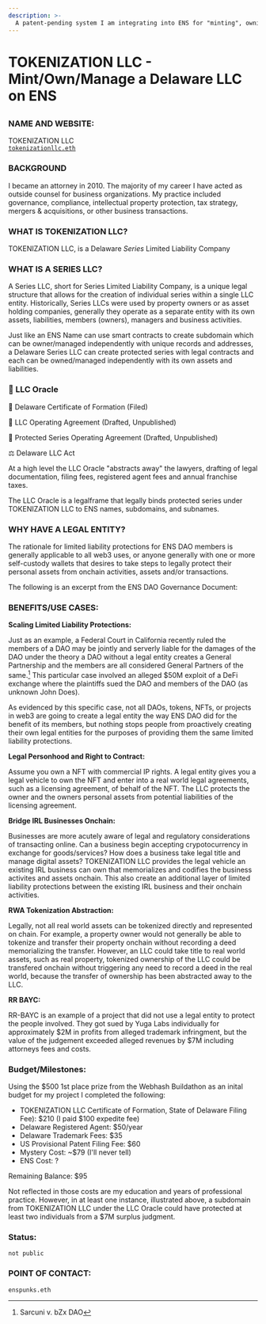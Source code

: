 ```yaml
---
description: >-
  A patent-pending system I am integrating into ENS for "minting", owning and managing legal entities.
---
```


# TOKENIZATION LLC - Mint/Own/Manage a Delaware LLC on ENS

##

### NAME AND WEBSITE:

TOKENIZATION LLC
</br>
[`tokenizationllc.eth`](https://app.webhash.com/Links/tokenization)

### BACKGROUND

I became an attorney in 2010.  The majority of my career I have acted as outside counsel for business organizations.  My practice included governance, compliance, intellectual property protection, tax strategy, mergers & acquisitions, or other business transactions.

### WHAT IS TOKENIZATION LLC? 

TOKENIZATION LLC, is a Delaware *Series* Limited Liability Company 

### WHAT IS A SERIES LLC? 

A Series LLC, short for Series Limited Liability Company, is a unique legal structure that allows for the creation of individual series within a single LLC entity. Historically, Series LLCs were used by property owners or as asset holding companies, generally they operate as a separate entity with its own assets, liabilities, members (owners), managers and business activities.

Just like an ENS Name can use smart contracts to create subdomain which can be owner/managed independently with unique records and addresses, a Delaware Series LLC can create protected series with legal contracts and each can be owned/managed independently with its own assets and liabilities.

### 🔮 LLC Oracle

📜 Delaware Certificate of Formation (Filed)

📄 LLC Operating Agreement (Drafted, Unpublished)

📝 Protected Series Operating Agreement (Drafted, Unpublished)

⚖️ Delaware LLC Act

At a high level the LLC Oracle "abstracts away" the lawyers, drafting of legal documentation, filing fees, registered agent fees and annual franchise taxes. 

The LLC Oracle is a legalframe that legally binds protected series under TOKENIZATION LLC to ENS names, subdomains, and subnames.   

### WHY HAVE A LEGAL ENTITY?

The rationale for limited liability protections for ENS DAO members is generally applicable to all web3 uses, or anyone generally with one or more self-custody wallets that desires to take steps to legally protect their personal assets from onchain activities, assets and/or transactions.  

The following is an excerpt from the ENS DAO Governance Document:


### BENEFITS/USE CASES:

<b>Scaling Limited Liability Protections:</b>

Just as an example, a Federal Court in California recently ruled the members of a DAO may be jointly and serverly liable for the damages of the DAO under the theory a DAO without a legal entity creates a General Partnership and the members are all considered General Partners of the same.[^2]  This particular case involved an alleged $50M exploit of a DeFi exchange where the plaintiffs sued the DAO and members of the DAO (as unknown John Does).

As evidenced by this specific case, not all DAOs, tokens, NFTs, or projects in web3 are going to create a legal entity the way ENS DAO did for the benefit of its members, but nothing stops people from proactively creating their own legal entities for the purposes of providing them the same limited liability protections.

<b>Legal Personhood and Right to Contract:</b>

Assume you own a NFT with commercial IP rights. A legal entity gives you a legal vehicle to own the NFT and enter into a real world legal agreements, such as a licensing agreement, of behalf of the NFT.  The LLC protects the owner and the owners personal assets from potential liabilities of the licensing agreement.  

<b>Bridge IRL Businesses Onchain:</b>

Businesses are more acutely aware of legal and regulatory considerations of transacting online.  Can a business begin accepting crypotocurrency in exchange for goods/services?  How does a business take legal title and manage digital assets?  TOKENIZATION LLC provides the legal vehicle an existing IRL business can own that memorializes and codifies the business activites and assets onchain.  This also create an additional layer of limited liability protections between the existing IRL business and their onchain activities.  

<b>RWA Tokenization Abstraction:</b>

Legally, not all real world assets can be tokenized directly and represented on chain.  For example, a property owner would not generally be able to tokenize and transfer their property onchain without recording a deed memorializing the transfer.  However, an LLC could take title to real world assets, such as real property, tokenized ownership of the LLC could be transfered onchain without triggering any need to record a deed in the real world, because the transfer of ownership has been abstracted away to the LLC.

<b>RR BAYC:</b>

RR-BAYC is an example of a project that did not use a legal entity to protect the people involved.  They got sued by Yuga Labs individually for approximately $2M in profits from alleged trademark infringment, but the value of the judgement exceeded alleged revenues by $7M including attorneys fees and costs.

### Budget/Milestones:

Using the $500 1st place prize from the Webhash Buildathon as an inital budget for my project I completed the following:

* TOKENIZATION LLC Certificate of Formation, State of Delaware Filing Fee): $210 (I paid $100 expedite fee)
* Delaware Registered Agent: $50/year
* Delaware Trademark Fees: $35
* US Provisional Patent Filing Fee: $60
* Mystery Cost: ~$79 (I'll never tell)
* ENS Cost: ?

Remaining Balance: $95 

Not reflected in those costs are my education and years of professional practice.  However, in at least one instance, illustrated above, a subdomain from TOKENIZATION LLC under the LLC Oracle could have protected at least two individuals from a $7M surplus judgment.


### Status:

 `not public` 

### POINT OF CONTACT:

`enspunks.eth` 

[^1]: United States Patent Trademark Office, Application #: 63/565,179

[^2]: Sarcuni v. bZx DAO
